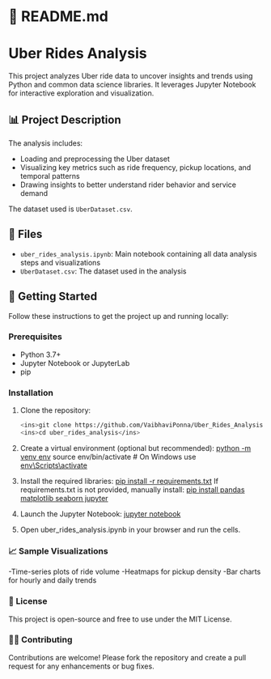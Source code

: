 # 📄 README.md
# Uber Rides Analysis

This project analyzes Uber ride data to uncover insights and trends using Python and common data science libraries. It leverages Jupyter Notebook for interactive exploration and visualization.

## 📊 Project Description

The analysis includes:

- Loading and preprocessing the Uber dataset
- Visualizing key metrics such as ride frequency, pickup locations, and temporal patterns
- Drawing insights to better understand rider behavior and service demand

The dataset used is `UberDataset.csv`.

## 📁 Files

- `uber_rides_analysis.ipynb`: Main notebook containing all data analysis steps and visualizations
- `UberDataset.csv`: The dataset used in the analysis

## 🚀 Getting Started

Follow these instructions to get the project up and running locally:

### Prerequisites

- Python 3.7+
- Jupyter Notebook or JupyterLab
- pip

### Installation

1. Clone the repository:
   ```bash
   <ins>git clone https://github.com/VaibhaviPonna/Uber_Rides_Analysis.git</ins>
   <ins>cd uber_rides_analysis</ins>
2. Create a virtual environment (optional but recommended):
   <ins>python -m venv env</ins>
   source env/bin/activate  # On Windows use <ins>env\Scripts\activate</ins>

3. Install the required libraries:
   <ins>pip install -r requirements.txt</ins>
If requirements.txt is not provided, manually install:
   <ins>pip install pandas matplotlib seaborn jupyter</ins>
   
4. Launch the Jupyter Notebook:
   <ins>jupyter notebook</ins>

5. Open uber_rides_analysis.ipynb in your browser and run the cells.

### 📈 Sample Visualizations 
  -Time-series plots of ride volume
  -Heatmaps for pickup density
  -Bar charts for hourly and daily trends

### 📝 License
  This project is open-source and free to use under the MIT License.

### 🙋‍♂️ Contributing
  Contributions are welcome! Please fork the repository and create a pull request for any enhancements or bug fixes.

